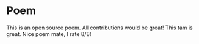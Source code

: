 # Poem
This is an open source poem. All contributions would be great!
This tam is great. 
Nice poem mate, I rate 8/8!

